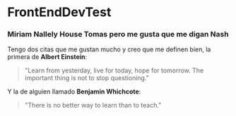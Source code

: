 # FrontEndDevTest

### Miriam Nallely House Tomas pero me gusta que me digan Nash

Tengo dos citas que me gustan mucho y creo que me definen bien, la primera de **Albert Einstein**:

>  "Learn from yesterday, live for today, hope for tomorrow. The important thing is not to stop questioning."

Y la de alguien llamado **Benjamin Whichcote**:
> "There is no better way to learn than to teach."

